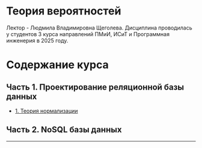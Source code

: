 # Теория вероятностей

Лектор - Людмила Владимировна Щеголева. Дисциплина проводилась у студентов 3 курса направлений ПМиИ, ИСиТ и Программная инженерия в 2025 году.

# Содержание курса

## Часть 1. Проектирование реляционной базы данных

- [1. Теория нормализации](./lectures/1)

## Часть 2. NoSQL базы данных

___________________________________